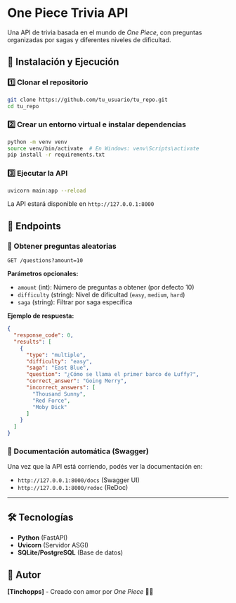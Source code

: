 # One Piece Trivia API

Una API de trivia basada en el mundo de *One Piece*, con preguntas organizadas por sagas y diferentes niveles de dificultad.

## 🚀 Instalación y Ejecución

### 1️⃣ Clonar el repositorio
```bash
git clone https://github.com/tu_usuario/tu_repo.git
cd tu_repo
```

### 2️⃣ Crear un entorno virtual e instalar dependencias
```bash
python -m venv venv
source venv/bin/activate  # En Windows: venv\Scripts\activate
pip install -r requirements.txt
```

### 3️⃣ Ejecutar la API
```bash
uvicorn main:app --reload
```

La API estará disponible en `http://127.0.0.1:8000`

## 📌 Endpoints

### 🔹 Obtener preguntas aleatorias
```http
GET /questions?amount=10
```
**Parámetros opcionales:**
- `amount` (int): Número de preguntas a obtener (por defecto 10)
- `difficulty` (string): Nivel de dificultad (`easy`, `medium`, `hard`)
- `saga` (string): Filtrar por saga específica

**Ejemplo de respuesta:**
```json
{
  "response_code": 0,
  "results": [
    {
      "type": "multiple",
      "difficulty": "easy",
      "saga": "East Blue",
      "question": "¿Cómo se llama el primer barco de Luffy?",
      "correct_answer": "Going Merry",
      "incorrect_answers": [
        "Thousand Sunny",
        "Red Force",
        "Moby Dick"
      ]
    }
  ]
}
```

### 🔹 Documentación automática (Swagger)
Una vez que la API está corriendo, podés ver la documentación en:
- `http://127.0.0.1:8000/docs` (Swagger UI)
- `http://127.0.0.1:8000/redoc` (ReDoc)

---

## 🛠 Tecnologías
- **Python** (FastAPI)
- **Uvicorn** (Servidor ASGI)
- **SQLite/PostgreSQL** (Base de datos)

## 📌 Autor
**[Tinchopps]** - Creado con amor por *One Piece* 🏴‍☠️
